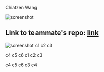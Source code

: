 Chiatzen Wang

![screenshot](https://i.imgur.com/ImZwGVp.png)
## Link to teammate's repo: [link](https://github.com/kris20012/ECE444-F2022-Lab1)
![screenshot](https://i.imgur.com/oA08taK.png)
c1
c2
c3

c4
c5
c6
c1
c2
c3

c4
c5
c6
c3
c4